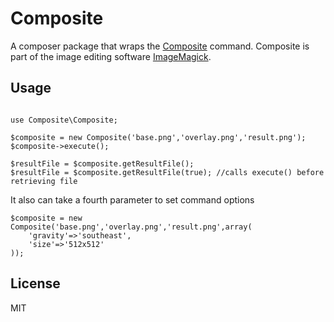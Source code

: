 # Composite

A composer package that wraps the [Composite](http://www.imagemagick.org/script/composite.php) command. Composite is part of the image editing software [ImageMagick](http://www.imagemagick.org/index.php).

## Usage

```

use Composite\Composite;

$composite = new Composite('base.png','overlay.png','result.png');
$composite->execute();

$resultFile = $composite.getResultFile();
$resultFile = $composite.getResultFile(true); //calls execute() before retrieving file

```

It also can take a fourth parameter to set command options

```
$composite = new Composite('base.png','overlay.png','result.png',array(
	'gravity'=>'southeast',
	'size'=>'512x512'
));

```

## License

MIT 
